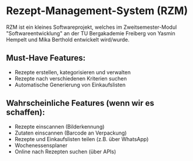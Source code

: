 # Rezept-Management-System (RZM)

RZM ist ein kleines Softwareprojekt, welches im Zweitsemester-Modul "Softwareentwicklung" an der TU Bergakademie Freiberg von Yasmin Hempelt und Mika Berthold entwickelt wird/wurde.

## Must-Have Features:

- Rezepte erstellen, kategorisieren und verwalten
- Rezepte nach verschiedenen Kriterien suchen
- Automatische Generierung von Einkaufslisten

## Wahrscheinliche Features (wenn wir es schaffen):

- Rezepte einscannen (Bilderkennung)
- Zutaten einscannen (Barcode an Verpackung)
- Rezepte und Einkaufslisten teilen (z.B. über WhatsApp)
- Wochenessensplaner
- Online nach Rezepten suchen (über APIs)
